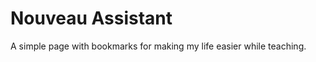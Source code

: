 <h1>Nouveau Assistant</h1>

<p>A simple page with bookmarks for making my life easier while teaching.</p>